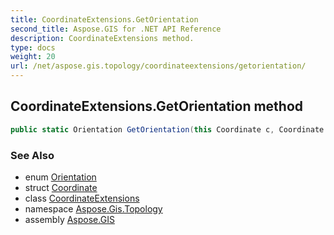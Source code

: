 ```yaml
---
title: CoordinateExtensions.GetOrientation
second_title: Aspose.GIS for .NET API Reference
description: CoordinateExtensions method. 
type: docs
weight: 20
url: /net/aspose.gis.topology/coordinateextensions/getorientation/
---
```

## CoordinateExtensions.GetOrientation method

```csharp
public static Orientation GetOrientation(this Coordinate c, Coordinate p1, Coordinate p2)
```

### See Also

* enum [Orientation](../../orientation/)
* struct [Coordinate](../../../aspose.gis.common/coordinate/)
* class [CoordinateExtensions](../)
* namespace [Aspose.Gis.Topology](../../coordinateextensions/)
* assembly [Aspose.GIS](../../../)


